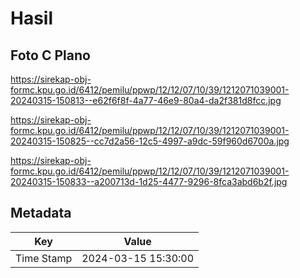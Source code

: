 # Hasil

## Foto C Plano

https://sirekap-obj-formc.kpu.go.id/6412/pemilu/ppwp/12/12/07/10/39/1212071039001-20240315-150813--e62f6f8f-4a77-46e9-80a4-da2f381d8fcc.jpg

https://sirekap-obj-formc.kpu.go.id/6412/pemilu/ppwp/12/12/07/10/39/1212071039001-20240315-150825--cc7d2a56-12c5-4997-a9dc-59f960d6700a.jpg

https://sirekap-obj-formc.kpu.go.id/6412/pemilu/ppwp/12/12/07/10/39/1212071039001-20240315-150833--a200713d-1d25-4477-9296-8fca3abd6b2f.jpg


## Metadata

| Key        | Value               |
| ---------- | ------------------- |
| Time Stamp | 2024-03-15 15:30:00 |



